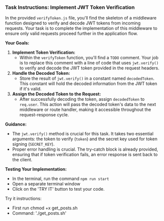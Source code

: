 ### Task Instructions: Implement JWT Token Verification

In the provided `verifyToken.js` file, you'll find the skeleton of a middleware function designed to verify and decode JWT tokens from incoming requests. Your task is to complete the implementation of this middleware to ensure only valid requests proceed further in the application flow.

**Your Goals:**

1. **Implement Token Verification:**
   - Within the `verifyToken` function, you'll find a `TODO` comment. Your job is to replace this comment with a line of code that uses `jwt.verify()` to verify and decode the JWT token provided in the request headers.
2. **Handle the Decoded Token:**
   - Store the result of `jwt.verify()` in a constant named `decodedToken`. This constant will hold the decoded information from the JWT token if it's valid.
3. **Assign the Decoded Token to the Request:**
   - After successfully decoding the token, assign `decodedToken` to `req.user`. This action will pass the decoded token's data to the next middleware or route handler, making it accessible throughout the request-response cycle.

**Guidance:**

- The `jwt.verify()` method is crucial for this task. It takes two essential arguments: the token to verify (`token`) and the secret key used for token signing (`SECRET_KEY`).
- Proper error handling is crucial. The try-catch block is already provided, ensuring that if token verification fails, an error response is sent back to the client.

**Testing Your Implementation:**

- In the terminal, run the command `npm run start`
- Open a separate terminal window
- Click on the 'TRY IT' button to test your code.

Try it instructions:

- First run chmod +x get_posts.sh
- Command: './get_posts.sh'
